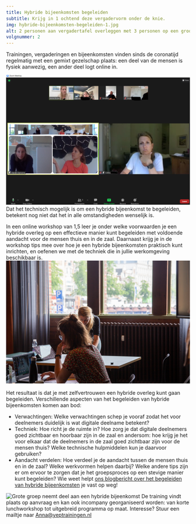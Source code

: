 ```yaml
---
title: Hybride bijeenkomsten begeleiden
subtitle: Krijg in 1 ochtend deze vergadervorm onder de knie.
img: hybride-bijeenkomsten-begeleiden-1.jpg
alt: 2 personen aan vergadertafel overleggen met 3 personen op een groot scherm
volgnummer: 2
---
```


Trainingen, vergaderingen en bijeenkomsten vinden sinds de coronatijd regelmatig met een gemixt gezelschap plaats: een deel van de mensen is fysiek aanwezig, een ander deel logt online in.

![groep rond een meeting owl vergadert met thuiswerkende collega's](./hybride-bijeenkomsten-begeleiden-2.png)
Dat het technisch mogelijk is om een hybride bijeenkomst te begeleiden, betekent nog niet dat het in alle omstandigheden wenselijk is.

In een online workshop van 1,5 leer je onder welke voorwaarden je een hybride overleg op een effectieve manier kunt begeleiden met voldoende aandacht voor de mensen thuis en in de zaal. Daarnaast krijg je in de workshop tips mee over hoe je een hybride bijeenkomsten praktisch kunt inrichten, en oefenen we met de techniek die in jullie werkomgeving beschikbaar is.
![testen van instellingen achter laptops](./hybride-bijeenkomsten-begeleiden-3.jpg)

Het resultaat is dat je met zelfvertrouwen een hybride overleg kunt gaan begeleiden. Verschillende aspecten van het begeleiden van hybride bijeenkomsten komen aan bod:

- Verwachtingen: Welke verwachtingen schep je vooraf zodat het voor deelnemers duidelijk is wat digitale deelname betekent?
- Techniek: Hoe richt je de ruimte in? Hoe zorg je dat digitale deelnemers goed zichtbaar en hoorbaar zijn in de zaal en andersom: hoe krijg je het voor elkaar dat de deelnemers in de zaal goed zichtbaar zijn voor de mensen thuis? Welke technische hulpmiddelen kun je daarvoor gebruiken?
- Aandacht verdelen: Hoe verdeel je de aandacht tussen de mensen thuis en in de zaal? Welke werkvormen helpen daarbij? Welke andere tips zijn er om ervoor te zorgen dat je het groepsproces op een stevige manier kunt begeleiden? Wie weet helpt [ons blogbericht over het begeleiden van hybride bijeenkomsten](../blog/hybride-bijeenkomsten) je vast op weg!

![Grote groep neemt deel aan een hybride bijeenkomst](./hybride-bijeenkomsten-begeleiden-4.png) De training vindt plaats op aanvraag en kan ook incompany georganiseerd worden: van korte lunchworkshop tot uitgebreid programma op maat. Interesse? Stuur een mailtje naar Anna@yeptrainingen.nl
